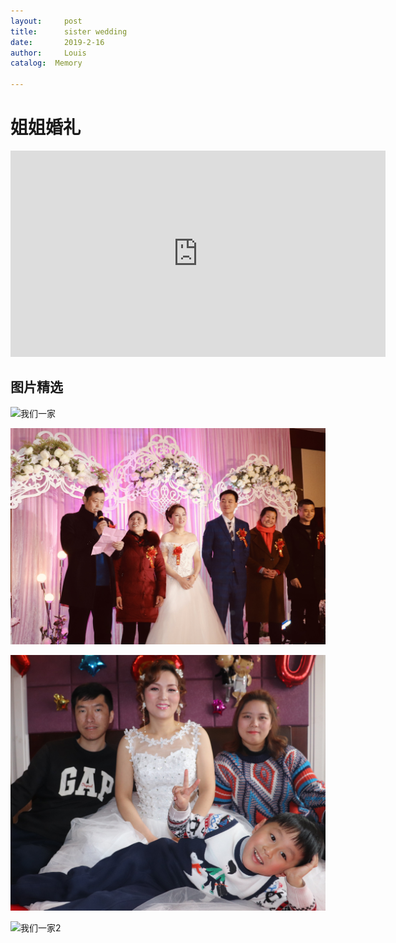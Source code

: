 ```yaml
---
layout:     post
title:      sister wedding
date:       2019-2-16
author:     Louis
catalog:  Memory

---
```

<!-- MarkdownTOC -->




# 姐姐婚礼

<iframe frameborder="no" border="0" marginwidth="0" 
marginheight="0" width="600" height="330" src="http://music.
163.com/outchain/player?
type=0&id=541687281&auto=1&height=430"></iframe>

## 图片精选

![我们一家](https://github.com/zhu13818202655/zhu13818202655.github.io/raw/master/img/photo1.jpg)

![爸爸讲话](https://github.com/zhu13818202655/zhu13818202655.github.io/raw/master/img/photo2.jpg)

![姐一家](https://github.com/zhu13818202655/zhu13818202655.github.io/raw/master/img/photo3.jpg)

![我们一家2](https://github.com/zhu13818202655/zhu13818202655.github.io/raw/master/img/photo4.jpg)


 
